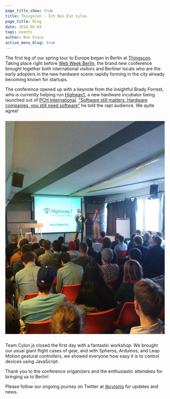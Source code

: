 ```yaml
---
page_title_show: true
title: Thingscon - Ich Bin Ein Cylon
page_title: Blog
date: 2014-05-03
tags: events
author: Ron Evans
active_menu_blog: true
---
```


The first leg of our spring tour to Europe began in Berlin at [Thingscon](). Taking place right before [Web Week Berlin](), the brand new conference brought together both international visitors and Berliner locals who are the early adopters in the new hardware scene rapidly forming in the city already becoming known for startups.

The conference opened up with a keynote from the insightful Brady Forrest, who is currently helping run [Highway1](), a new hardware incubator being launched out of [PCH International](). ["Software still matters. Hardware companies, you still need software"](https://twitter.com/deadprogram/status/462135215029489664) he told the rapt audience. We quite agree!

<img src="/images/blog/thingscon-2014.png" alt="thingscon 2014" style="margin: 10px 0;">

Team Cylon.js closed the first day with a fantastic workshop. We brought our usual giant flight cases of gear, and with Spheros, Arduinos, and Leap Motion gestural controllers, we showed everyone how easy it is to control devices using JavaScript.

Thank you to the conference origanizers and the enthusiastic attendees for bringing us to Berlin! 

Please follow our ongoing journey on Twitter at [@cylonjs](http://twitter.com/cylonjs) for updates and news.
